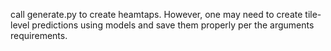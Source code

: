 call generate.py to create heamtaps. However, one may need to create tile-level predictions using models and save them properly per the arguments requirements. 
